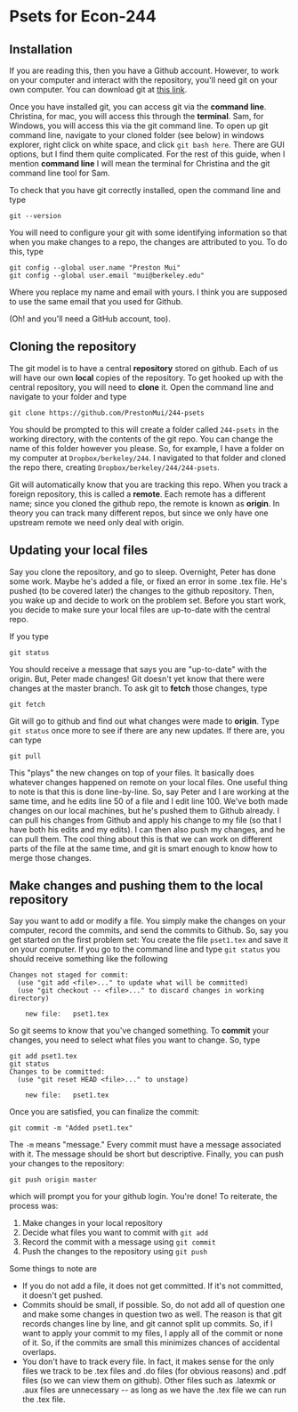 # Psets for Econ-244

## Installation

If you are reading this, then you have a Github account. However, to work on your computer and interact with the repository, you'll need git on your own computer. You can download git at [this link](https://git-scm.com/downloads).

Once you have installed git, you can access git via the **command line**. Christina, for mac, you will access this through the **terminal**. Sam, for Windows, you will access this via the git command line. To open up git command line, navigate to your cloned folder (see below) in windows explorer, right click on white space, and click ```git bash here```. There are GUI options, but I find them quite complicated. For the rest of this guide, when I mention **command line** I will mean the terminal for Christina and the git command line tool for Sam. 

To check that you have git correctly installed, open the command line and type

```
git --version
```

You will need to configure your git with some identifying information so that when you make changes to a repo, the changes are attributed to you. To do this, type

```
git config --global user.name "Preston Mui"
git config --global user.email "mui@berkeley.edu"
```

Where you replace my name and email with yours. I think you are supposed to use the same email that you used for Github.

(Oh! and you'll need a GitHub account, too).

## Cloning the repository

The git model is to have a central **repository** stored on github. Each of us will have our own **local** copies of the repository. To get hooked up with the central repository, you will need to **clone** it. Open the command line and navigate to your folder and type

```
git clone https://github.com/PrestonMui/244-psets
```

You should be prompted to 
this will create a folder called ```244-psets``` in the working directory, with the contents of the git repo. You can change the name of this folder however you please. So, for example, I have a folder on my computer at ```Dropbox/berkeley/244```. I navigated to that folder and cloned the repo there, creating ```Dropbox/berkeley/244/244-psets```.

Git will automatically know that you are tracking this repo. When you track a foreign repository, this is called a **remote**. Each remote has a different name; since you cloned the github repo, the remote is known as **origin**. In theory you can track many different repos, but since we only have one upstream remote we need only deal with origin.

## Updating your local files

Say you clone the repository, and go to sleep. Overnight, Peter has done some work. Maybe he's added a file, or fixed an error in some .tex file. He's pushed (to be covered later) the changes to the github repository. Then, you wake up and decide to work on the problem set. Before you start work, you decide to make sure your local files are up-to-date with the central repo.

If you type

```
git status
```

You should receive a message that says you are "up-to-date" with the origin. But, Peter made changes! Git doesn't yet know that there were changes at the master branch. To ask git to **fetch** those changes, type

```
git fetch
```

Git will go to github and find out what changes were made to **origin**. Type ```git status``` once more to see if there are any new updates. If there are, you can type

```
git pull
```

This "plays" the new changes on top of your files. It basically does whatever changes happened on remote on your local files. One useful thing to note is that this is done line-by-line. So, say Peter and I are working at the same time, and he edits line 50 of a file and I edit line 100. We've both made changes on our local machines, but he's pushed them to Github already. I can pull his changes from Github and apply his change to my file (so that I have both his edits and my edits). I can then also push my changes, and he can pull them. The cool thing about this is that we can work on different parts of the file at the same time, and git is smart enough to know how to merge those changes.

## Make changes and pushing them to the local repository

Say you want to add or modify a file. You simply make the changes on your computer, record the commits, and send the commits to Github. So, say you get started on the first problem set: You create the file ```pset1.tex``` and save it on your computer. If you go to the command line and type ```git status``` you should receive something like the following

```
Changes not staged for commit:
  (use "git add <file>..." to update what will be committed)
  (use "git checkout -- <file>..." to discard changes in working directory)

	new file:   pset1.tex
```

So git seems to know that you've changed something. To **commit** your changes, you need to select what files you want to change. So, type

```
git add pset1.tex
git status
Changes to be committed:
  (use "git reset HEAD <file>..." to unstage)

	new file:   pset1.tex

```

Once you are satisfied, you can finalize the commit:

```
git commit -m "Added pset1.tex"
```

The ```-m``` means "message." Every commit must have a message associated with it. The message should be short but descriptive. Finally, you can push your changes to the repository:

```
git push origin master
```

which will prompt you for your github login. You're done! To reiterate, the process was:

1. Make changes in your local repository
2. Decide what files you want to commit with ```git add```
3. Record the commit with a message using ```git commit```
4. Push the changes to the repository using ```git push```

Some things to note are
- If you do not add a file, it does not get committed. If it's not committed, it doesn't get pushed.
- Commits should be small, if possible. So, do not add all of question one and make some changes in question two as well. The reason is that git records changes line by line, and git cannot split up commits. So, if I want to apply your commit to my files, I apply all of the commit or none of it. So, if the commits are small this minimizes chances of accidental overlaps.
- You don't have to track every file. In fact, it makes sense for the only files we track to be .tex files and .do files (for obvious reasons) and .pdf files (so we can view them on github). Other files such as .latexmk or .aux files are unnecessary -- as long as we have the .tex file we can run the .tex file.

